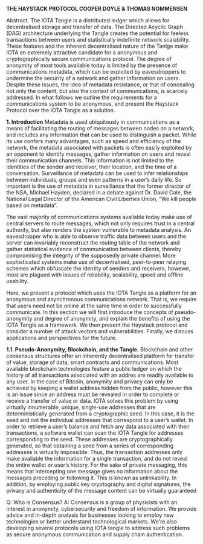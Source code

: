 **THE HAYSTACK PROTOCOL
COOPER DOYLE & THOMAS NOMMENSEN**

Abstract. The IOTA Tangle is a distributed ledger which allows for decentralised storage and transfer of data. The Directed Acyclic Graph (DAG) architecture underlying the Tangle creates the potential for feeless transactions between users and statistically indefinite network scalability. These features and the inherent decentralised nature of the Tanlge make IOTA an extremely attractive candidate for a anonymous and cryptographically secure communications protocol. The degree of anonymity of most tools available today is limited by the presence of communications metadata, which can be exploited by eavesdroppers to undermine the security of a network and gather information on users. Despite these issues, the idea of metadata resistance, or that of concealing not only the content, but also the context of communications, is scarcely addressed. In what follows we outline the requirements for a communications system to be anonymous, and present the Haystack Protocol over the IOTA Tangle as a solution.


**1. __Introduction__**
Metadata is used ubiquitously in communications as a means of facilitating the routing of messages between nodes on a network, and includes any information that can be used to distinguish a packet. While its use confers many advantages, such as speed and efficiency of the network, the metadata associated with packets is often easily exploited by an opponent to identify messages, gather information on users and reveal their communication channels. This information is not limited to the identities of the sender and receiver, their location, and the time of a conversation. Surveillance of metadata can be used to infer relationships between individuals, groups and even patterns in a user’s daily life. So important is the use of metadata in surveillance that the former director of the NSA, Michael Hayden, declared in a debate against Dr. David Cole, the National Legal Director of the American Civil Liberties Union, “We kill people based on metadata”.

The vast majority of communications systems available today make use of central servers to route messages, which not only requires trust in a central authority, but also renders the system vulnerable to metadata analysis. An eavesdropper who is able to observe traffic data between users and the server can invariably reconstruct the routing table of the network and gather statistical evidence of communication between clients, thereby compromising the integrity of the supposedly private channel. More sophisticated systems make use of decentralised, peer-to-peer relaying schemes which obfuscate the identity of senders and receivers, however, most are plagued with issues of reliability, scalability, speed and offline usability.

Here, we present a protocol which uses the IOTA Tangle as a platform for an anonymous and asynchronous communications network. That is, we require that users need not be online at the same time in order to successfully communicate. In this section we will first introduce the concepts of pseudo-anonymity and degree of anonymity, and explain the benefits of using the IOTA Tangle as a framework. We then present the Haystack protocol and consider a number of attack vectors and vulnerabilities. Finally, we discuss applications and perspectives for the future.


**1.1. __Pseudo-Anonymity, Blockchain, and the Tangle.__**
Blockchain and other consensus structures offer an inherently decentralised platform for transfer of value, storage of data, smart contracts and communications. Most available blockchain technologies feature a public ledger on which the history of all transactions associated with an addres are readily available to any user. In the case of Bitcoin, anonymity and privacy can only be achieved by keeping a wallet address hidden from the public, however this is an issue since an address must be revealed in order to complete or receive a transfer of value or data. IOTA solves this problem  by using virtually innumerable, unique, single-use addresses that are deterministically generated from a cryptographic seed. In this case, it is the seed and not the individual addresses that correspond to a user’s wallet. In order to retrieve a user’s balance and fetch any data associated with their transactions, a software wallet can scan the IOTA Tangle for addresses corresponding to the seed. These addresses are cryptographically generated, so that obtaining a seed from a series of corresponding addresses is virtually impossible. Thus, the transaction addresses only make available the information for a single transaction, and do not reveal the entire wallet or user’s history. For the sake of private messaging, this means that intercepting one message gives no information about the messages preceding or following it. This is known as unlinkability. In addition, by employing public key cryptography and digital signatures, the privacy and authenticity of the message content can be virtually guaranteed



Q: Who is Consensus?
A: Consensus is a group of physicists with an interest in anonymity, cybersecurity and freedom of information. We provide advice and in-depth analysis for businesses looking to employ new technologies or better understand technological markets. We're also developing several protocols using IOTA tangle to address such problems as secure anonymous communication and supply chain authentication.
